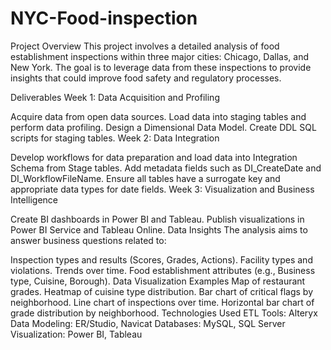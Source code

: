# NYC-Food-inspection

Project Overview
This project involves a detailed analysis of food establishment inspections within three major cities: Chicago, Dallas, and New York. The goal is to leverage data from these inspections to provide insights that could improve food safety and regulatory processes.

Deliverables
Week 1: Data Acquisition and Profiling

Acquire data from open data sources.
Load data into staging tables and perform data profiling.
Design a Dimensional Data Model.
Create DDL SQL scripts for staging tables.
Week 2: Data Integration

Develop workflows for data preparation and load data into Integration Schema from Stage tables.
Add metadata fields such as DI_CreateDate and DI_WorkflowFileName.
Ensure all tables have a surrogate key and appropriate data types for date fields.
Week 3: Visualization and Business Intelligence

Create BI dashboards in Power BI and Tableau.
Publish visualizations in Power BI Service and Tableau Online.
Data Insights
The analysis aims to answer business questions related to:

Inspection types and results (Scores, Grades, Actions).
Facility types and violations.
Trends over time.
Food establishment attributes (e.g., Business type, Cuisine, Borough).
Data Visualization Examples
Map of restaurant grades.
Heatmap of cuisine type distribution.
Bar chart of critical flags by neighborhood.
Line chart of inspections over time.
Horizontal bar chart of grade distribution by neighborhood.
Technologies Used
ETL Tools: Alteryx
Data Modeling: ER/Studio, Navicat
Databases: MySQL, SQL Server
Visualization: Power BI, Tableau
